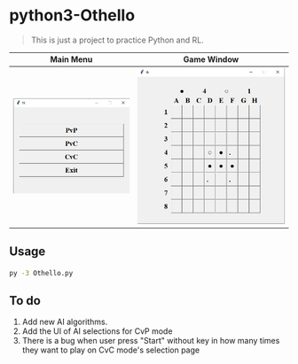# python3-Othello
>This is just a project to practice Python and RL.

Main Menu                  |   Game Window            
:-------------------------:|:-------------------------:
![](img/main_menu.png)     | ![](img/game.png)

## Usage

```sh
py -3 Othello.py
```

## To do
1. Add new AI algorithms.
2. Add the UI of AI selections for CvP mode
3. There is a bug when user press "Start" without key in how many times they want to play on CvC mode's selection page 